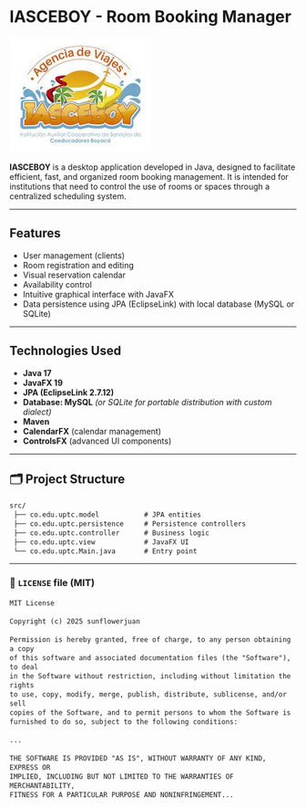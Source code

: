 # IASCEBOY - Room Booking Manager

![Logo](assets/IASCEBOY.jpg)

**IASCEBOY** is a desktop application developed in Java, designed to facilitate efficient, fast, and organized room booking management. It is intended for institutions that need to control the use of rooms or spaces through a centralized scheduling system.

---

## Features

- User management (clients)
- Room registration and editing
- Visual reservation calendar
- Availability control
- Intuitive graphical interface with JavaFX
- Data persistence using JPA (EclipseLink) with local database (MySQL or SQLite)

---

## Technologies Used

- **Java 17**
- **JavaFX 19**
- **JPA (EclipseLink 2.7.12)**
- **Database: MySQL** _(or SQLite for portable distribution with custom dialect)_
- **Maven**
- **CalendarFX** (calendar management)
- **ControlsFX** (advanced UI components)

---

## 🗂 Project Structure

```plaintext
src/
 ├── co.edu.uptc.model           # JPA entities
 ├── co.edu.uptc.persistence     # Persistence controllers
 ├── co.edu.uptc.controller      # Business logic
 ├── co.edu.uptc.view            # JavaFX UI
 └── co.edu.uptc.Main.java       # Entry point
```

---

### 📝 `LICENSE` file (MIT)

```text
MIT License

Copyright (c) 2025 sunflowerjuan

Permission is hereby granted, free of charge, to any person obtaining a copy
of this software and associated documentation files (the "Software"), to deal
in the Software without restriction, including without limitation the rights
to use, copy, modify, merge, publish, distribute, sublicense, and/or sell
copies of the Software, and to permit persons to whom the Software is
furnished to do so, subject to the following conditions:

...

THE SOFTWARE IS PROVIDED "AS IS", WITHOUT WARRANTY OF ANY KIND, EXPRESS OR
IMPLIED, INCLUDING BUT NOT LIMITED TO THE WARRANTIES OF MERCHANTABILITY,
FITNESS FOR A PARTICULAR PURPOSE AND NONINFRINGEMENT...

```
